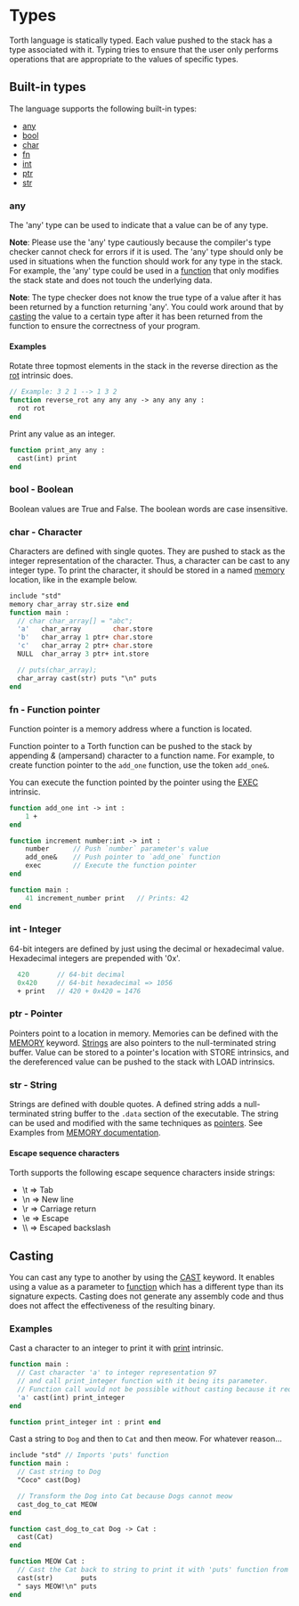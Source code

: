 # Types

Torth language is statically typed. Each value pushed to the stack has a type associated with it. Typing tries to ensure that the user only performs operations that are appropriate to the values of specific types.

## Built-in types

The language supports the following built-in types:

- [any](#any)
- [bool](#bool---boolean)
- [char](#char---character)
- [fn](#fn---function-pointer)
- [int](#int---integer)
- [ptr](#ptr---pointer)
- [str](#str---string)

### any

The 'any' type can be used to indicate that a value can be of any type.

**Note**: Please use the 'any' type cautiously because the compiler's type checker cannot check for errors if it is used. The 'any' type should only be used in situations when the function should work for any type in the stack. For example, the 'any' type could be used in a [function](./keywords.md#function) that only modifies the stack state and does not touch the underlying data.

**Note**: The type checker does not know the true type of a value after it has been returned by a function returning 'any'. You could work around that by [casting](#casting) the value to a certain type after it has been returned from the function to ensure the correctness of your program.

#### Examples

Rotate three topmost elements in the stack in the reverse direction as the [rot](intrinsics.md#rot) intrinsic does.

```pascal
// Example: 3 2 1 --> 1 3 2
function reverse_rot any any any -> any any any :
  rot rot
end
```

Print any value as an integer.

```pascal
function print_any any :
  cast(int) print
end
```

### bool - Boolean

Boolean values are True and False. The boolean words are case insensitive.

### char - Character

Characters are defined with single quotes. They are pushed to stack as the integer representation of the character. Thus, a character can be cast to any integer type. To print the character, it should be stored in a named [memory](keywords.md#memory) location, like in the example below.

```pascal
include "std"
memory char_array str.size end
function main :
  // char char_array[] = "abc";
  'a'   char_array        char.store
  'b'   char_array 1 ptr+ char.store
  'c'   char_array 2 ptr+ char.store
  NULL  char_array 3 ptr+ int.store

  // puts(char_array);
  char_array cast(str) puts "\n" puts
end
```

### fn - Function pointer

Function pointer is a memory address where a function is located.

Function pointer to a Torth function can be pushed to the stack by appending _&_ (ampersand) character to a function name. For example, to create function pointer to the `add_one` function, use the token `add_one&`.

You can execute the function pointed by the pointer using the [EXEC](intrinsics#EXEC) intrinsic.

```pascal
function add_one int -> int :
    1 +
end

function increment number:int -> int :
    number      // Push `number` parameter's value
    add_one&    // Push pointer to `add_one` function
    exec        // Execute the function pointer
end

function main :
    41 increment_number print   // Prints: 42
end
```

### int - Integer

64-bit integers are defined by just using the decimal or hexadecimal value. Hexadecimal integers are prepended with '0x'.

```pascal
  420       // 64-bit decimal
  0x420     // 64-bit hexadecimal => 1056
  + print   // 420 + 0x420 = 1476
```

### ptr - Pointer

Pointers point to a location in memory. Memories can be defined with the [MEMORY](./keywords.md#MEMORY) keyword. [Strings](#STR---String) are also pointers to the null-terminated string buffer. Value can be stored to a pointer's location with STORE intrinsics, and the dereferenced value can be pushed to the stack with LOAD intrinsics.

### str - String

Strings are defined with double quotes. A defined string adds a null-terminated string buffer to the `.data` section of the executable. The string can be used and modified with the same techniques as [pointers](#ptr---pointer). See Examples from [MEMORY documentation](./keywords.md#MEMORY).

#### Escape sequence characters

Torth supports the following escape sequence characters inside strings:

- \t => Tab
- \n => New line
- \r => Carriage return
- \e => Escape
- \\\\ => Escaped backslash

## Casting

You can cast any type to another by using the [CAST](./keywords.md#cast) keyword. It enables using a value as a parameter to [function](./keywords.md#function) which has a different type than its signature expects. Casting does not generate any assembly code and thus does not affect the effectiveness of the resulting binary.

### Examples

Cast a character to an integer to print it with [print](intrinsics.md#print) intrinsic.

```pascal
function main :
  // Cast character 'a' to integer representation 97
  // and call print_integer function with it being its parameter.
  // Function call would not be possible without casting because it requires an integer.
  'a' cast(int) print_integer
end

function print_integer int : print end
```

Cast a string to `Dog` and then to `Cat` and then meow. For whatever reason...

```pascal
include "std" // Imports 'puts' function
function main :
  // Cast string to Dog
  "Coco" cast(Dog)

  // Transform the Dog into Cat because Dogs cannot meow
  cast_dog_to_cat MEOW
end

function cast_dog_to_cat Dog -> Cat :
  cast(Cat)
end

function MEOW Cat :
  // Cast the Cat back to string to print it with 'puts' function from std-library
  cast(str)       puts
  " says MEOW!\n" puts
end
```
